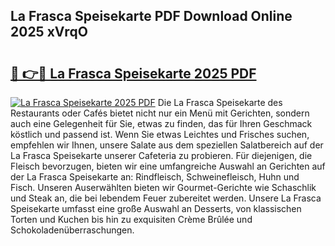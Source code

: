 ## La Frasca Speisekarte PDF Download Online 2025 xVrqO

# <h2><a href="http://gcd9q1.nevu.top/?p=La+Frasca+Speisekarte">🔗 👉🔴 La Frasca Speisekarte 2025 PDF</a></h2>

[![La Frasca Speisekarte 2025 PDF](https://i.imgur.com/dBaPXMq.png)](http://gcd9q1.nevu.top/?p=La+Frasca+Speisekarte)
Die La Frasca Speisekarte des Restaurants oder Cafés bietet nicht nur ein Menü mit Gerichten, sondern auch eine Gelegenheit für Sie, etwas zu finden, das für Ihren Geschmack köstlich und passend ist. Wenn Sie etwas Leichtes und Frisches suchen, empfehlen wir Ihnen, unsere Salate aus dem speziellen Salatbereich auf der La Frasca Speisekarte unserer Cafeteria zu probieren. Für diejenigen, die Fleisch bevorzugen, bieten wir eine umfangreiche Auswahl an Gerichten auf der La Frasca Speisekarte an: Rindfleisch, Schweinefleisch, Huhn und Fisch. Unseren Auserwählten bieten wir Gourmet-Gerichte wie Schaschlik und Steak an, die bei lebendem Feuer zubereitet werden. Unsere La Frasca Speisekarte umfasst eine große Auswahl an Desserts, von klassischen Torten und Kuchen bis hin zu exquisiten Crème Brûlée und Schokoladenüberraschungen.
